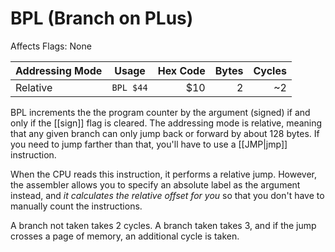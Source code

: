 BPL (Branch on PLus)
====================
Affects Flags: None

| Addressing Mode  | Usage           | Hex Code | Bytes |Cycles  |
|------------------|-----------------|---------:|------:|-------:|
| Relative         |```BPL $44```    | $10      | 2     |~2      |

BPL increments the the program counter by the argument (signed) if and only
if the [[sign]] flag is cleared. The addressing mode is relative, meaning that
any given branch can only jump back or forward by about 128 bytes. If you need
to jump farther than that, you'll have to use a [[JMP|jmp]] instruction.

When the CPU reads this instruction, it performs a relative jump. However, the
assembler allows you to specify an absolute label as the argument instead, and
*it calculates the relative offset for you* so that you don't have to manually
count the instructions.

A branch not taken takes 2 cycles. A branch taken takes 3, and if the jump
crosses a page of memory, an additional cycle is taken.

